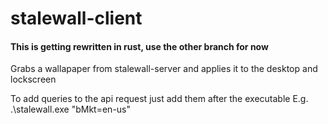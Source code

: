 # stalewall-client
#### This is getting rewritten in rust, use the other branch for now
Grabs a wallapaper from stalewall-server and applies it to the desktop and lockscreen

To add queries to the api request just add them after the executable
E.g. .\stalewall.exe "bMkt=en-us"

